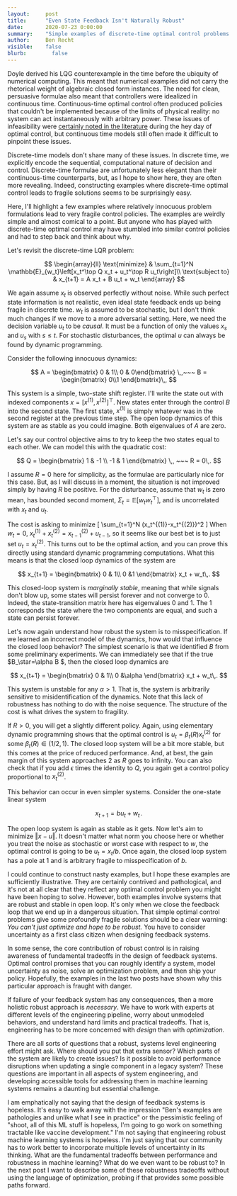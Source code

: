 ```yaml
---
layout:     post
title:      "Even State Feedback Isn't Naturally Robust"
date:       2020-07-23 0:00:00
summary:    "Simple examples of discrete-time optimal control problems where even state feedback pushes you into fragile policies."
author:     Ben Recht
visible:    false
blurb: 		  false
---
```

Doyle derived his LQG counterexample in the time before the ubiquity of numerical computing. This meant that numerical examples did not carry the rhetorical weight of algebraic closed form instances. The need for clean, persuasive formulae also meant that controllers were idealized in continuous time. Continuous-time optimal control often produced policies that couldn't be implemented because of the limits of physical reality: no system can act instantaneously with arbitrary power. These issues of infeasibility were [certainly noted in the literature](https://ieeexplore.ieee.org/document/1099822/) during the hey day of optimal control, but continuous time models still often made it difficult to pinpoint these issues.

Discrete-time models don't share many of these issues. In discrete time, we explicitly encode the sequential, computational nature of decision and control. Discrete-time formulae are unfortunately less elegant than their continuous-time counterparts, but, as I hope to show here, they are often more revealing. Indeed, constructing examples where discrete-time optimal control leads to fragile solutions seems to be surprisingly easy.

Here, I'll highlight a few examples where relatively innocuous problem formulations lead to very fragile control policies. The examples are weirdly simple and almost comical to a point. But anyone who has played with discrete-time optimal control may have stumbled into similar control policies and had to step back and think about why.

Let's revisit the discrete-time LQR problem:

$$
	\begin{array}{ll} \text{minimize} & \sum_{t=1}^N \mathbb{E}_{w_t}\left[x_t^\top Q x_t + u_t^\top R u_t\right]\\
	\text{subject to} & x_{t+1} = A x_t + B u_t + w_t
	\end{array}
$$

We again assume $x_t$ is observed perfectly without noise. While such perfect state information is not realistic, even ideal state feedback ends up being fragile in discrete time. $w_t$ is assumed to be stochastic, but I don't think much changes if we move to a more adversarial setting. Here, we need the decision variable $u_t$ to be _causal_. It must be a function of only the values $x_s$ and $u_s$ with $s\leq t$. For stochastic disturbances, the optimal $u$ can always be found by dynamic programming.

Consider the following innocuous dynamics:

$$
	A = \begin{bmatrix} 0 & 1\\ 0 & 0\end{bmatrix} \,,~~~ B = \begin{bmatrix} 0\\1 \end{bmatrix}\,,
$$

This system is a simple, two-state shift register. I'll write the state out with indexed components $x=[x^{(1)},x^{(2)}]^\top$. New states enter through the control $B$ into the second state. The first state, $x^{(1)}$ is simply whatever was in the second register at the previous time step. The open loop dynamics of this system are as stable as you could imagine. Both eigenvalues of $A$ are zero.

Let's say our control objective aims to try to keep the two states equal to each other. We can model this with the quadratic cost:

$$
	Q = \begin{bmatrix} 1 & -1 \\ -1 & 1 \end{bmatrix} \,, ~~~ R = 0\,.
$$

I assume $R=0$ here for simplicity, as the formulae are particularly nice for this case. But, as I will discuss in a moment, the situation is not improved simply by having $R$ be positive. For the disturbance, assume that $w_t$ is zero mean, has bounded second moment, $\Sigma_t = \mathbb{E}[w_t w_t^\top]$, and is uncorrelated with $x_t$ and $u_t$.

The cost is asking to minimize
\[
	\sum_{t=1}^N (x_t^{(1)}-x_t^{(2)})^2
\]
When $w_t=0$, $x_t^{(1)}+x_t^{(2)} = x_{t-1}^{(2)}+u_{t-1}$, so it seems like our best bet is to just set $u_{t}=x_t^{(2)}$. This turns out to be the optimal action, and you can prove this directly using standard dynamic programming computations. What this means is that the closed loop dynamics of the system are

$$
	x_{t+1} = \begin{bmatrix} 0 & 1\\ 0 &1 \end{bmatrix} x_t + w_t\,.
$$

This closed-loop system is _marginally stable_, meaning that while signals don't blow up, some states will persist forever and not converge to $0$. Indeed, the state-transition matrix here has eigenvalues $0$ and $1$. The $1$ corresponds the state where the two components are equal, and such a state can persist forever.

Let's now again understand how robust the system is to misspecification. If we learned an incorrect model of the dynamics, how would that influence the closed loop behavior? The simplest scenario is that we identified $B$ from some preliminary experiments. We can immediately see that if the true $B_\star=\alpha B $, then the closed loop dynamics are

$$
	x_{t+1} = \begin{bmatrix} 0 & 1\\ 0 &\alpha \end{bmatrix} x_t + w_t\,.
$$

This system is unstable for any $\alpha>1$. That is, the system is arbitrarily sensitive to misidentification of the dynamics. Note that this lack of robustness has nothing to do with the noise sequence. The structure of the cost is what drives the system to fragility.

If $R>0$, you will get a slightly different policy. Again, using elementary dynamic programming shows that the optimal control is $u_t=\beta_t(R) x_t^{(2)}$ for some $\beta_t(R) \in (1/2,1)$. The closed loop system will be a bit more stable, but this comes at the price of reduced performance. And, at best, the gain margin of this system approaches $2$ as $R$ goes to infinity. You can also check that if you add $\epsilon$ times the identity to $Q$, you again get a control policy proportional to $x_t^{(2)}$.

This behavior can occur in even simpler systems. Consider the one-state linear system

$$
x_{t+1}= b u_t+w_t\,.
$$

The open loop system is again as stable as it gets. Now let's aim to minimize $\Vert x-u \Vert$. It doesn't matter what norm you choose here or whether you treat the noise as stochastic or worst case with respect to $w$, the optimal control is going to be $u_t = x_t/b$. Once again, the closed loop system has a pole at $1$ and is arbitrary fragile to misspecification of $b$.

I could continue to construct nasty examples, but I hope these examples are sufficiently illustrative. They are certainly contrived and pathological, and it's not at all clear that they reflect any optimal control problem you might have been hoping to solve. However, both examples involve systems that are robust and stable in open loop. It's only when we close the feedback loop that we end up in a dangerous situation. That simple optimal control problems give some profoundly fragile solutions should be a clear warning: _You can't just optimize and hope to be robust._ You have to consider uncertainty as a first class citizen when designing feedback systems.

In some sense, the core contribution of robust control is in raising awareness of fundamental tradeoffs in the design of feedback systems. Optimal control promises that you can roughly identify a system, model uncertainty as noise, solve an optimization problem,  and then ship your policy. Hopefully, the examples in the last two posts have shown why this particular approach is fraught with danger.

If failure of your feedback system has any consequences, then a more holistic robust approach is _necessary_. We have to work with experts at different levels of the engineering pipeline, worry about unmodeled behaviors, and understand hard limits and practical tradeoffs. That is, engineering has to be more concerned with _design_ than with _optimization._

There are all sorts of questions that a robust, systems level engineering effort might ask. Where should you put that extra sensor? Which parts of the system are likely to create issues? Is it possible to avoid performance disruptions when updating a single component in a legacy system? These questions are important in all aspects of system engineering, and developing accessible tools for addressing them in machine learning systems remains a daunting but essential challenge.

I am emphatically not saying that the design of feedback systems is hopeless. It's easy to walk away with the impression "Ben's examples are pathologies and unlike what I see in practice" or the pessimistic feeling of "shoot, all of this ML stuff is hopeless, I'm going to go work on something tractable like vaccine development." I'm not saying that engineering robust machine learning systems is hopeless. I'm just saying that our community has to work better to incorporate multiple levels of uncertainty in its thinking. What are the fundamental tradeoffs between performance and robustness in machine learning? What do we even want to be robust to? In the next post I want to describe some of these robustness tradeoffs without using the language of optimization, probing if that provides some possible paths forward.

